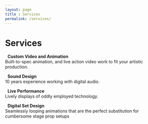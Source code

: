 ```yaml
---
layout: page
title : Services
permalink: /services/
---
```


# Services



<i class="fa fa-1x fa-film text-primary sr-icons" data-sr-id="2" style="; visibility: visible;  -webkit-transform: scale(1)"></i>&nbsp;&nbsp;**Custom Video and Animation**  
Built-to-spec animation, and live action video work to fit your artistic production.

<i class="fa fa-1x fa-headphones text-primary sr-icons" data-sr-id="2" style="; visibility: visible;  -webkit-transform: scale(1)"></i>&nbsp;&nbsp;**Sound Design**  
10 years experience working with digital audio.

<i class="fa fa-1x fa-volume-up text-primary sr-icons" data-sr-id="2" style="; visibility: visible;  -webkit-transform: scale(1)"></i>&nbsp;&nbsp;**Live Performance**  
Lively displays of oddly employed technology.

<i class="fa fa-1x fa-ticket text-primary sr-icons" data-sr-id="2" style="; visibility: visible;  -webkit-transform: scale(1)"></i>&nbsp;&nbsp;**Digital Set Design**  
Seamlessly looping animations that are the perfect substitution for cumbersome stage prop setups
